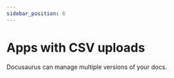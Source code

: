 ```yaml
---
sidebar_position: 6
---
```


# Apps with CSV uploads

Docusaurus can manage multiple versions of your docs.